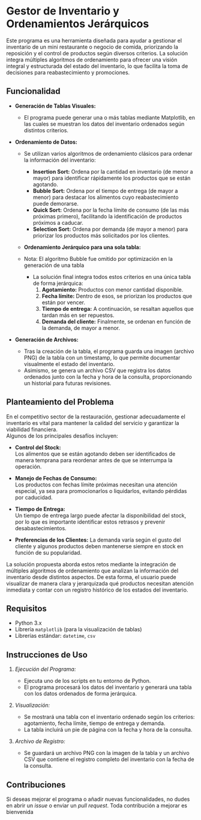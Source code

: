 # Gestor de Inventario y Ordenamientos Jerárquicos

Este programa es una herramienta diseñada para ayudar a gestionar el inventario de un mini restaurante o negocio de comida, priorizando la reposición y el control de productos según diversos criterios. La solución integra múltiples algoritmos de ordenamiento para ofrecer una visión integral y estructurada del estado del inventario, lo que facilita la toma de decisiones para reabastecimiento y promociones.

## Funcionalidad

- **Generación de Tablas Visuales:**
  - El programa puede generar una o más tablas mediante Matplotlib, en las cuales se muestran los datos del inventario ordenados según distintos criterios.
  
- **Ordenamiento de Datos:**
  - Se utilizan varios algoritmos de ordenamiento clásicos para ordenar la información del inventario:
    - **Insertion Sort:** Ordena por la cantidad en inventario (de menor a mayor) para identificar rápidamente los productos que se están agotando.
    - **Bubble Sort:** Ordena por el tiempo de entrega (de mayor a menor) para destacar los alimentos cuyo reabastecimiento puede demorarse.
    - **Quick Sort:** Ordena por la fecha límite de consumo (de las más próximas primero), facilitando la identificación de productos próximos a caducar.
    - **Selection Sort:** Ordena por demanda (de mayor a menor) para priorizar los productos más solicitados por los clientes.
  
  - **Ordenamiento Jerárquico para una sola tabla:**
  - Nota: El algoritmo Bubble fue omitido por optimización en la generación de una tabla
    - La solución final integra todos estos criterios en una única tabla de forma jerárquica:
      1. **Agotamiento:** Productos con menor cantidad disponible.
      2. **Fecha límite:** Dentro de esos, se priorizan los productos que están por vencer.
      3. **Tiempo de entrega:** A continuación, se resaltan aquellos que tardan más en ser repuestos.
      4. **Demanda del cliente:** Finalmente, se ordenan en función de la demanda, de mayor a menor.

- **Generación de Archivos:**
  - Tras la creación de la tabla, el programa guarda una imagen (archivo PNG) de la tabla con un timestamp, lo que permite documentar visualmente el estado del inventario.
  - Asimismo, se genera un archivo CSV que registra los datos ordenados junto con la fecha y hora de la consulta, proporcionando un historial para futuras revisiones.

## Planteamiento del Problema

En el competitivo sector de la restauración, gestionar adecuadamente el inventario es vital para mantener la calidad del servicio y garantizar la viabilidad financiera.  
Algunos de los principales desafíos incluyen:

- **Control del Stock:**  
  Los alimentos que se están agotando deben ser identificados de manera temprana para reordenar antes de que se interrumpa la operación.

- **Manejo de Fechas de Consumo:**  
  Los productos con fechas límite próximas necesitan una atención especial, ya sea para promocionarlos o liquidarlos, evitando pérdidas por caducidad.

- **Tiempo de Entrega:**  
  Un tiempo de entrega largo puede afectar la disponibilidad del stock, por lo que es importante identificar estos retrasos y prevenir desabastecimientos.

- **Preferencias de los Clientes:** 
  La demanda varía según el gusto del cliente y algunos productos deben mantenerse siempre en stock en función de su popularidad.

La solución propuesta aborda estos retos mediante la integración de múltiples algoritmos de ordenamiento que analizan la información del inventario desde distintos aspectos. De esta forma, el usuario puede visualizar de manera clara y jerarquizada qué productos necesitan atención inmediata y contar con un registro histórico de los estados del inventario.

## Requisitos

- Python 3.x
- Librería `matplotlib` (para la visualización de tablas)
- Librerías estándar: `datetime`, `csv`

## Instrucciones de Uso

1. *Ejecución del Programa:*
   - Ejecuta uno de los scripts en tu entorno de Python.
   - El programa procesará los datos del inventario y generará una tabla con los datos ordenados de forma jerárquica.

2. *Visualización:*
   - Se mostrará una tabla con el inventario ordenado según los criterios: agotamiento, fecha límite, tiempo de entrega y demanda.
   - La tabla incluirá un pie de página con la fecha y hora de la consulta.

3. *Archivo de Registro:*
   - Se guardará un archivo PNG con la imagen de la tabla y un archivo CSV que contiene el registro completo del inventario con la fecha de la consulta.


## Contribuciones

Si deseas mejorar el programa o añadir nuevas funcionalidades, no dudes en abrir un _issue_ o enviar un _pull request_. Toda contribución a mejorar es bienvenida
